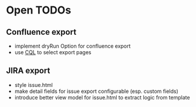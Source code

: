 # Open TODOs

## Confluence export

* implement dryRun Option for confluence export
* use [CQL](https://developer.atlassian.com/server/confluence/advanced-searching-using-cql/) to select export pages

## JIRA export

* style issue.html
* make detail fields for issue export configurable (esp. custom fields)
* introduce better view model for issue.html to extract logic from template
